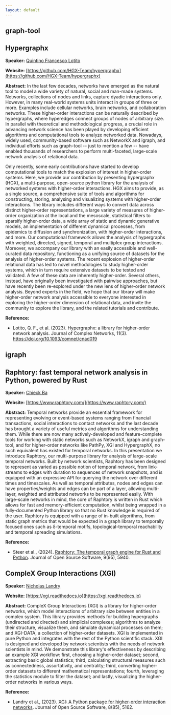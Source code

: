 ```yaml
---
layout: default
---
```


## graph-tool

## Hypergraphx

**Speaker:** [Quintino Francesco Lotito](https://github.com/FraLotito)

**Website:** [https://github.com/HGX-Team/hypergraphx](https://github.com/HGX-Team/hypergraphx)

**Abstract:** In the last few decades, networks have emerged as the natural tool to model a wide variety of natural, social and man-made systems. Networks, collections of nodes and links, capture dyadic interactions only. However, in many real-world systems units interact in groups of three or more. Examples include cellular networks, brain networks, and collaboration networks. These higher-order interactions can be naturally described by hypergraphs, where hyperedges connect groups of nodes of arbitrary size. In parallel with theoretical and methodological progress, a crucial role in advancing network science has been played by developing efficient algorithms and computational tools to analyze networked data. Nowadays, widely used, community-based software such as NetworkX and igraph, and individual efforts such as graph-tool -- just to mention a few -- have enabled thousands of researchers to perform multi-faceted, large-scale network analysis of relational data.

Only recently, some early contributions have started to develop computational tools to match the explosion of interest in higher-order systems. Here, we provide our contribution by presenting hypergraphx (HGX), a multi-purpose, open-source python library for the analysis of networked systems with higher-order interactions. HGX aims to provide, as a single source, a comprehensive suite of tools and algorithms for constructing, storing, analysing and visualizing systems with higher-order interactions. The library includes different ways to convert data across distinct higher-order representations, a large variety of measures of higher-order organization at the local and the mesoscale, statistical filters to sparsify higher-order data, a wide array of static and dynamic generative models, an implementation of different dynamical processes, from epidemics to diffusion and synchronization, with higher-order interactions, and more. Our computational framework allows the analysis of hypergraphs with weighted, directed, signed, temporal and multiplex group interactions.  Moreover, we accompany our library with an easily accessible and well-curated data repository, functioning as a unifying source of datasets for the analysis of higher-order systems. The recent explosion of higher-order relational data has led to novel methodologies to study higher-order systems, which in turn require extensive datasets to be tested and validated.  A few of these data are inherently higher-order. Several others, instead, have originally been investigated with pairwise approaches, but have recently been re-explored under the new lens of higher-order network analysis. Beyond experts in the field, we hope that our library will make higher-order network analysis accessible to everyone interested in exploring the higher-order dimension of relational data, and invite the community to explore the library, and the related tutorials and contribute.

**Reference:**

* Lotito, Q. F., et al. (2023). Hypergraphx: a library for higher-order network analysis. Journal of Complex Networks, 11(3). https://doi.org/10.1093/comnet/cnad019


## igraph

## Raphtory: fast temporal network analysis in Python, powered by Rust

**Speaker:** [Chieck Ba](https://back7.github.io)

**Website:** [https://www.raphtory.com/](https://www.raphtory.com/)

**Abstract:** Temporal networks provide an essential framework for representing evolving or event-based systems ranging from financial transactions, social interactions to contact networks and the last decade has brought a variety of useful metrics and algorithms for understanding them. While there are now many actively-developed and feature-complete tools for working with static networks such as NetworkX, igraph and graph-tool, and for higher-order networks like PathPy, XGI and HypergraphX, no such equivalent has existed for temporal networks. In this presentation we introduce Raphtory, our multi-purpose library for analysis of large-scale temporal networks. Built by network scientists, Raphtory has been designed to represent as varied as possible notion of temporal network, from link-streams to edges with duration to sequences of network snapshots, and is equipped with an expressive API for querying the network over different times and timescales. As well as temporal attributes, nodes and edges can have properties/weights and edges can be part of a layer, allowing multi-layer, weighted and attributed networks to be represented easily. With large-scale networks in mind, the core of Raphtory is written in Rust which allows for fast and memory-efficient computation, whilst being wrapped in a fully-documented Python library so that no Rust knowledge is required of the user. Raphtory is equipped with a range of in-built algorithms, from static graph metrics that would be expected in a graph library to temporally focused ones such as δ-temporal motifs, topological-temporal reachability and temporal spreading simulations.

**Reference:**

* Steer et al., (2024). [Raphtory: The temporal graph engine for Rust and Python](https://doi.org/10.21105/joss.05940). Journal of Open Source Software, 9(95), 5940.


## CompleX Group Interactions (XGI)

**Speaker:** [Nicholas Landry](https://landry-lab.github.io)

**Website:** [https://xgi.readthedocs.io](https://xgi.readthedocs.io)

**Abstract:** CompleX Group Interactions (XGI) is a library for higher-order networks, which model interactions of arbitrary size between entities in a complex system. This library provides methods for building hypergraphs (undirected and directed) and simplicial complexes; algorithms to analyze their structure, visualize them, and simulate dynamical processes on them; and XGI-DATA, a collection of higher-order datasets. XGI is implemented in pure Python and integrates with the rest of the Python scientific stack. XGI is designed and developed by network scientists with the needs of network scientists in mind. We demonstrate this library's effectiveness by describing an example XGI workflow: first, choosing a higher-order dataset; second, extracting basic global statistics; third, calculating structural measures such as connectedness, assortativity, and centrality; third, converting higher-order datasets to different mathematical representations; fourth, leveraging the statistics module to filter the dataset; and lastly, visualizing the higher-order networks in various ways.

**Reference:**

* Landry et al., (2023). [XGI: A Python package for higher-order interaction networks](https://doi.org/10.21105/joss.05162). Journal of Open Source Software, 8(85), 5162.